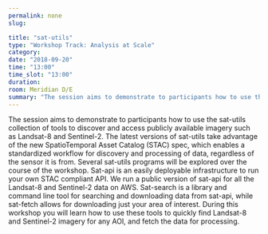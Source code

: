 ```yaml
---
permalink: none
slug:

title: "sat-utils"
type: "Workshop Track: Analysis at Scale"
category:
date: "2018-09-20"
time: "13:00"
time_slot: "13:00"
duration:
room: Meridian D/E
summary: "The session aims to demonstrate to participants how to use the sat-utils collection of tools to discover and access publicly available imagery such as Landsat-8 and Sentinel-2. The latest versions of sat-utils take advantage of the new SpatioTemporal Asset Catalog (STAC) spec, which enables a standardized workflow for discovery and processing of data, regardless of the sensor it is from. Several sat-utils programs will be explored over the course of the workshop. Sat-api is an easily deployable infrastructure to run your own STAC compliant API. We run a public version of sat-api for all the Landsat-8 and Sentinel-2 data on AWS. Sat-search is a library and command line tool for searching and downloading data from sat-api, while sat-fetch allows for downloading just your area of interest. During this workshop you will learn how to use these tools to quickly find Landat-8 and Sentinel-2 imagery for any AOI, and fetch the data for processing."
---
```

The session aims to demonstrate to participants how to use the sat-utils collection of tools to discover and access publicly available imagery such as Landsat-8 and Sentinel-2. The latest versions of sat-utils take advantage of the new SpatioTemporal Asset Catalog (STAC) spec, which enables a standardized workflow for discovery and processing of data, regardless of the sensor it is from. Several sat-utils programs will be explored over the course of the workshop. Sat-api is an easily deployable infrastructure to run your own STAC compliant API. We run a public version of sat-api for all the Landsat-8 and Sentinel-2 data on AWS. Sat-search is a library and command line tool for searching and downloading data from sat-api, while sat-fetch allows for downloading just your area of interest. During this workshop you will learn how to use these tools to quickly find Landsat-8 and Sentinel-2 imagery for any AOI, and fetch the data for processing.
